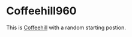 # Coffeehill960

This is [Coffeehill](https://liantichess.herokuapp.com/variants/coffeehill) with a random starting postion.